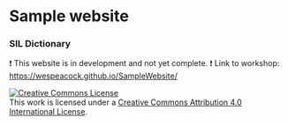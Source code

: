 # Sample website
### SIL Dictionary

:heavy_exclamation_mark: This website is in development and not yet complete. :heavy_exclamation_mark:
Link to workshop: https://wespeacock.github.io/SampleWebsite/

<a rel="license" href="http://creativecommons.org/licenses/by/4.0/"><img alt="Creative Commons License" style="border-width:0" src="https://i.creativecommons.org/l/by/4.0/88x31.png" /></a><br />This work is licensed under a <a rel="license" href="http://creativecommons.org/licenses/by/4.0/">Creative Commons Attribution 4.0 International License</a>.
